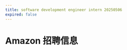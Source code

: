 ```yaml
---
title: software development engineer intern 20250506
expired: false
---
```


# Amazon 招聘信息

<JobPostingTable job-posting-json-path="amazon/data/software-development-engineer-intern-20250506.json" />
